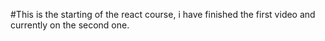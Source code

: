 #This is the starting of the react course, i have finished the first video and currently on the second one.